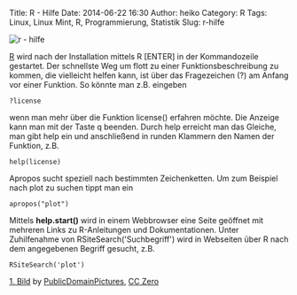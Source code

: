 Title: R - Hilfe
Date: 2014-06-22 16:30
Author: heiko
Category: R
Tags: Linux, Linux Mint, R, Programmierung, Statistik
Slug: r-hilfe

![r - hilfe][]

[R](http://www.r-project.org) wird nach der Installation mittels R [ENTER] in der Kommandozeile gestartet.
Der schnellste Weg um flott zu einer Funktionsbeschreibung zu kommen, die vielleicht helfen kann, ist über das Fragezeichen (?) am Anfang vor einer Funktion. So könnte man z.B. eingeben
	
    ?license

wenn man mehr über die Funktion license() erfahren möchte. Die Anzeige kann man mit der Taste q beenden.
Durch help erreicht man das Gleiche, man gibt help ein und anschließend in runden Klammern den Namen der Funktion, z.B.

    help(license)

Apropos sucht speziell nach bestimmten Zeichenketten. Um zum Beispiel nach plot zu suchen tippt man ein

    apropos("plot")

Mittels **help.start()** wird in einem Webbrowser eine Seite geöffnet mit mehreren Links zu R-Anleitungen und Dokumentationen. Unter Zuhilfenahme von RSiteSearch('Suchbegriff') wird in Webseiten über R nach dem angegebenen Begriff gesucht, z.B.

    RSiteSearch('plot')



[1. Bild](http://pixabay.com/de/button-tasten-computer-design-2076/) by [PublicDomainPictures](http://pixabay.com/de/users/PublicDomainPictures/), [CC Zero](https://creativecommons.org/publicdomain/zero/1.0) 

  [r - hilfe]: http://www.datenpaul.de/archive/r-hilfe.jpg

